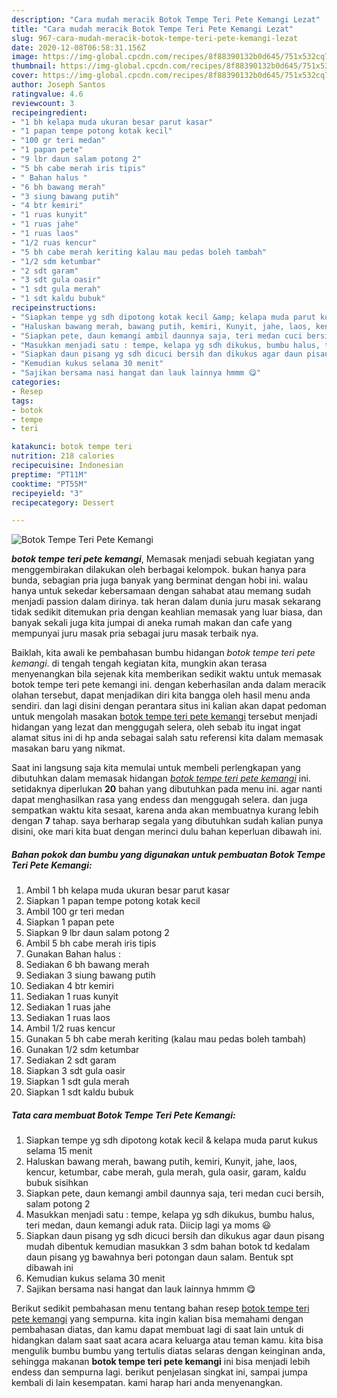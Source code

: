 ```yaml
---
description: "Cara mudah meracik Botok Tempe Teri Pete Kemangi Lezat"
title: "Cara mudah meracik Botok Tempe Teri Pete Kemangi Lezat"
slug: 967-cara-mudah-meracik-botok-tempe-teri-pete-kemangi-lezat
date: 2020-12-08T06:58:31.156Z
image: https://img-global.cpcdn.com/recipes/8f88390132b0d645/751x532cq70/botok-tempe-teri-pete-kemangi-foto-resep-utama.jpg
thumbnail: https://img-global.cpcdn.com/recipes/8f88390132b0d645/751x532cq70/botok-tempe-teri-pete-kemangi-foto-resep-utama.jpg
cover: https://img-global.cpcdn.com/recipes/8f88390132b0d645/751x532cq70/botok-tempe-teri-pete-kemangi-foto-resep-utama.jpg
author: Joseph Santos
ratingvalue: 4.6
reviewcount: 3
recipeingredient:
- "1 bh kelapa muda ukuran besar parut kasar"
- "1 papan tempe potong kotak kecil"
- "100 gr teri medan"
- "1 papan pete"
- "9 lbr daun salam potong 2"
- "5 bh cabe merah iris tipis"
- " Bahan halus "
- "6 bh bawang merah"
- "3 siung bawang putih"
- "4 btr kemiri"
- "1 ruas kunyit"
- "1 ruas jahe"
- "1 ruas laos"
- "1/2 ruas kencur"
- "5 bh cabe merah keriting kalau mau pedas boleh tambah"
- "1/2 sdm ketumbar"
- "2 sdt garam"
- "3 sdt gula oasir"
- "1 sdt gula merah"
- "1 sdt kaldu bubuk"
recipeinstructions:
- "Siapkan tempe yg sdh dipotong kotak kecil &amp; kelapa muda parut kukus selama 15 menit"
- "Haluskan bawang merah, bawang putih, kemiri, Kunyit, jahe, laos, kencur, ketumbar, cabe merah, gula merah, gula oasir, garam, kaldu bubuk sisihkan"
- "Siapkan pete, daun kemangi ambil daunnya saja, teri medan cuci bersih, salam potong 2"
- "Masukkan menjadi satu : tempe, kelapa yg sdh dikukus, bumbu halus, teri medan, daun kemangi aduk rata. Diicip lagi ya moms 😃"
- "Siapkan daun pisang yg sdh dicuci bersih dan dikukus agar daun pisang mudah dibentuk kemudian masukkan 3 sdm bahan botok td kedalam daun pisang yg bawahnya beri potongan daun salam. Bentuk spt dibawah ini"
- "Kemudian kukus selama 30 menit"
- "Sajikan bersama nasi hangat dan lauk lainnya hmmm 😋"
categories:
- Resep
tags:
- botok
- tempe
- teri

katakunci: botok tempe teri 
nutrition: 218 calories
recipecuisine: Indonesian
preptime: "PT11M"
cooktime: "PT55M"
recipeyield: "3"
recipecategory: Dessert

---
```



![Botok Tempe Teri Pete Kemangi](https://img-global.cpcdn.com/recipes/8f88390132b0d645/751x532cq70/botok-tempe-teri-pete-kemangi-foto-resep-utama.jpg)

<b><i>botok tempe teri pete kemangi</i></b>, Memasak menjadi sebuah kegiatan yang menggembirakan dilakukan oleh berbagai kelompok. bukan hanya para bunda, sebagian pria juga banyak yang berminat dengan hobi ini. walau hanya untuk sekedar kebersamaan dengan sahabat atau memang sudah menjadi passion dalam dirinya. tak heran dalam dunia juru masak sekarang tidak sedikit ditemukan pria dengan keahlian memasak yang luar biasa, dan banyak sekali juga kita jumpai di aneka rumah makan dan cafe yang mempunyai juru masak pria sebagai juru masak terbaik nya.

Baiklah, kita awali ke pembahasan bumbu hidangan <i>botok tempe teri pete kemangi</i>. di tengah tengah kegiatan kita, mungkin akan terasa menyenangkan bila sejenak kita memberikan sedikit waktu untuk memasak botok tempe teri pete kemangi ini. dengan keberhasilan anda dalam meracik olahan tersebut, dapat menjadikan diri kita bangga oleh hasil menu anda sendiri. dan lagi disini dengan perantara situs ini kalian akan dapat pedoman untuk mengolah masakan <u>botok tempe teri pete kemangi</u> tersebut menjadi hidangan yang lezat dan menggugah selera, oleh sebab itu ingat ingat alamat situs ini di hp anda sebagai salah satu referensi kita dalam memasak masakan baru yang nikmat.




Saat ini langsung saja kita memulai untuk membeli perlengkapan yang dibutuhkan dalam memasak hidangan <u><i>botok tempe teri pete kemangi</i></u> ini. setidaknya diperlukan <b>20</b> bahan yang dibutuhkan pada menu ini. agar nanti dapat menghasilkan rasa yang endess dan menggugah selera. dan juga sempatkan waktu kita sesaat, karena anda akan membuatnya kurang lebih dengan <b>7</b> tahap. saya berharap segala yang dibutuhkan sudah kalian punya disini, oke mari kita buat dengan merinci dulu bahan keperluan dibawah ini.

<!--inarticleads1-->

##### Bahan pokok dan bumbu yang digunakan untuk pembuatan Botok Tempe Teri Pete Kemangi:

1. Ambil 1 bh kelapa muda ukuran besar parut kasar
1. Siapkan 1 papan tempe potong kotak kecil
1. Ambil 100 gr teri medan
1. Siapkan 1 papan pete
1. Siapkan 9 lbr daun salam potong 2
1. Ambil 5 bh cabe merah iris tipis
1. Gunakan  Bahan halus :
1. Sediakan 6 bh bawang merah
1. Sediakan 3 siung bawang putih
1. Sediakan 4 btr kemiri
1. Sediakan 1 ruas kunyit
1. Sediakan 1 ruas jahe
1. Sediakan 1 ruas laos
1. Ambil 1/2 ruas kencur
1. Gunakan 5 bh cabe merah keriting (kalau mau pedas boleh tambah)
1. Gunakan 1/2 sdm ketumbar
1. Sediakan 2 sdt garam
1. Siapkan 3 sdt gula oasir
1. Siapkan 1 sdt gula merah
1. Siapkan 1 sdt kaldu bubuk




<!--inarticleads2-->

##### Tata cara membuat Botok Tempe Teri Pete Kemangi:

1. Siapkan tempe yg sdh dipotong kotak kecil &amp; kelapa muda parut kukus selama 15 menit
1. Haluskan bawang merah, bawang putih, kemiri, Kunyit, jahe, laos, kencur, ketumbar, cabe merah, gula merah, gula oasir, garam, kaldu bubuk sisihkan
1. Siapkan pete, daun kemangi ambil daunnya saja, teri medan cuci bersih, salam potong 2
1. Masukkan menjadi satu : tempe, kelapa yg sdh dikukus, bumbu halus, teri medan, daun kemangi aduk rata. Diicip lagi ya moms 😃
1. Siapkan daun pisang yg sdh dicuci bersih dan dikukus agar daun pisang mudah dibentuk kemudian masukkan 3 sdm bahan botok td kedalam daun pisang yg bawahnya beri potongan daun salam. Bentuk spt dibawah ini
1. Kemudian kukus selama 30 menit
1. Sajikan bersama nasi hangat dan lauk lainnya hmmm 😋




Berikut sedikit pembahasan menu tentang bahan resep <u>botok tempe teri pete kemangi</u> yang sempurna. kita ingin kalian bisa memahami dengan pembahasan diatas, dan kamu dapat membuat lagi di saat lain untuk di hidangkan dalam saat saat acara acara keluarga atau teman kamu. kita bisa mengulik bumbu bumbu yang tertulis diatas selaras dengan keinginan anda, sehingga makanan <b>botok tempe teri pete kemangi</b> ini bisa menjadi lebih endess dan sempurna lagi. berikut penjelasan singkat ini, sampai jumpa kembali di lain kesempatan. kami harap hari anda menyenangkan.
